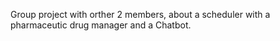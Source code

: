 Group project with orther 2 members, about a scheduler with a pharmaceutic drug manager and a Chatbot.
